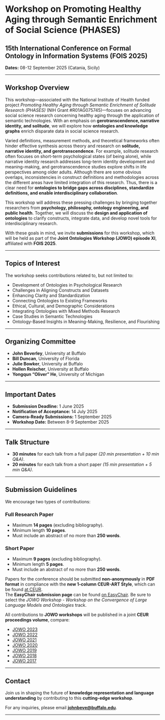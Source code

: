 # Workshop on Promoting Healthy Aging through Semantic Enrichment of Social Science (PHASES)

## 15th International Conference on Formal Ontology in Information Systems (FOIS 2025)

**Dates:** 08-12 September 2025 (Catania, Sicily)

---

## Workshop Overview

This workshop—associated with the National Institute of Health funded project *Promoting Healthy Aging through Semantic Enrichment of Solitude Research (PHASES)* (NIH Grant #R01AG075745)—focuses on advancing social science research concerning healthy aging through the application of semantic technologies. With an emphasis on **gerotranscendence, narrative identity, and solitude**, we will explore how **ontologies and knowledge graphs** enrich disparate data in social science research.

Varied definitions, measurement methods, and theoretical frameworks often hinder effective synthesis across theory and research on **solitude, narrative identity, and gerotranscendence**. For example, solitude research often focuses on short-term psychological states (of being alone), while narrative identity research addresses long-term identity development and meaning-making, and gerotranscendence studies explore shifts in life perspectives among older adults. Although there are some obvious overlaps, inconsistencies in construct definitions and methodologies across the different areas have limited integration of this research. Thus, there is a clear need for **ontologies to bridge gaps across disciplines, standardize definitions, and enable interdisciplinary collaboration**.

This workshop will address these pressing challenges by bringing together researchers from **psychology, philosophy, ontology engineering, and public health**. Together, we will discuss the **design and application of ontologies** to clarify constructs, integrate data, and develop novel tools for interdisciplinary research.

With these goals in mind, we invite **submissions** for this workshop, which will be held as part of the **Joint Ontologies Workshop (JOWO) episode XI**, affiliated with **FOIS 2025**.

---

## Topics of Interest

The workshop seeks contributions related to, but not limited to:

- Development of Ontologies in Psychological Research
- Challenges in Aligning Constructs and Datasets
- Enhancing Clarity and Standardization
- Connecting Ontologies to Existing Frameworks
- Ethical, Cultural, and Demographic Considerations
- Integrating Ontologies with Mixed Methods Research
- Case Studies in Semantic Technologies
- Ontology-Based Insights in Meaning-Making, Resilience, and Flourishing

---

## Organizing Committee

- **John Beverley**, University at Buffalo  
- **Bill Duncan**, University of Florida  
- **Julie Bowker**, University at Buffalo  
- **Hollen Reischer**, University at Buffalo  
- **Yongqun “Oliver” He**, University of Michigan  

---

## Important Dates

- **Submission Deadline:** 1 June 2025  
- **Notification of Acceptance:** 14 July 2025  
- **Camera-Ready Submissions:** 1 September 2025  
- **Workshop Date:** Between 8-9 September 2025  

---

## Talk Structure

- **30 minutes** for each talk from a full paper *(20 min presentation + 10 min Q&A)*.
- **20 minutes** for each talk from a short paper *(15 min presentation + 5 min Q&A)*.

---

## Submission Guidelines

We encourage two types of contributions:

### **Full Research Paper**
- Maximum **14 pages** (excluding bibliography).
- Minimum length **10 pages**.
- Must include an abstract of no more than **250 words**.

### **Short Paper**
- Maximum **9 pages** (excluding bibliography).
- Minimum length **5 pages**.
- Must include an abstract of no more than **250 words**.

Papers for the conference should be submitted **non-anonymously** in **PDF format** in compliance with the **new 1-column CEUR-ART Style**, which can be found [at CEUR](https://ceur-ws.org/HOWTOSUBMIT.html).  
The **EasyChair submission page** can be found [on EasyChair](https://easychair.org/). Be sure to select the *JOWO Workshop - Workshop on the Convergence of Large Language Models and Ontologies* track.

All contributions to **JOWO workshops** will be published in a joint **CEUR proceedings volume**, compare:
- [JOWO 2023](https://ceur-ws.org/Vol-2023/)
- [JOWO 2022](https://ceur-ws.org/Vol-2022/)
- [JOWO 2021](https://ceur-ws.org/Vol-2021/)
- [JOWO 2020](https://ceur-ws.org/Vol-2020/)
- [JOWO 2019](https://ceur-ws.org/Vol-2019/)
- [JOWO 2018](https://ceur-ws.org/Vol-2018/)
- [JOWO 2017](https://ceur-ws.org/Vol-2017/)

---

## Contact

Join us in shaping the future of **knowledge representation and language understanding** by contributing to this **cutting-edge workshop**.

For any inquiries, please email **[johnbeve@buffalo.edu](mailto:johnbeve@buffalo.edu)**.

---


